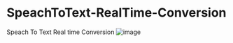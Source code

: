 # SpeachToText-RealTime-Conversion
Speach To Text  Real time Conversion 
![image](https://user-images.githubusercontent.com/59329060/230091549-6380568f-dc8f-47a3-848e-4dfb02c6e41b.png)
